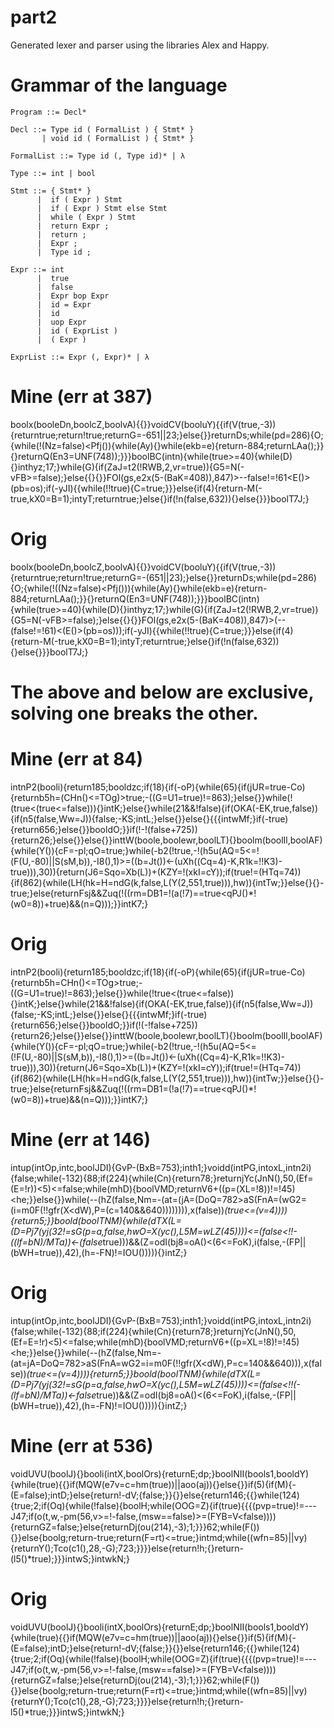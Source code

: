 # part2

Generated lexer and parser using the libraries Alex and Happy.

# Grammar of the language
```
Program ::= Decl*

Decl ::= Type id ( FormalList ) { Stmt* }
       | void id ( FormalList ) { Stmt* }

FormalList ::= Type id (, Type id)* | λ

Type ::= int | bool

Stmt ::= { Stmt* }
      |  if ( Expr ) Stmt
      |  if ( Expr ) Stmt else Stmt
      |  while ( Expr ) Stmt
      |  return Expr ;
      |  return ;
      |  Expr ;
      |  Type id ;

Expr ::= int
      |  true
      |  false
      |  Expr bop Expr
      |  id = Expr
      |  id
      |  uop Expr
      |  id ( ExprList )
      |  ( Expr )

ExprList ::= Expr (, Expr)* | λ
```

# Mine (err at 387)
boolx(booleDn,boolcZ,boolvA){{}}voidCV(booluY){{if(V(true,-3)){returntrue;return!true;returnG=-651||23;}else{}}returnDs;while(pd=286){O;{while(!(Nz=false)<Pfj()){while(Ay){}while(ekb=e){return-884;returnLAa();}}{}returnQ(En3=UNF(748));}}}boolBC(intn){while(true>=40){while(D){}inthyz;17;}while(G){if(ZaJ=t2(!RWB,2,vr=true)){G5=N(-vFB>=false);}else{{}{}}FOl(gs,e2x(5-(BaK=408)),847)>--false!=!61<E()>(pb=os);if(-yJI){{while(!!true){C=true;}}}else{if(4){return-M(-true,kX0=B=1);intyT;returntrue;}else{}if(!n(false,632)){}else{}}}boolT7J;}

# Orig
boolx(booleDn,boolcZ,boolvA){{}}voidCV(booluY){{if(V(true,-3)){returntrue;return!true;returnG=-(651||23);}else{}}returnDs;while(pd=286){O;{while(!((Nz=false)<Pfj())){while(Ay){}while(ekb=e){return-884;returnLAa();}}{}returnQ(En3=UNF(748));}}}boolBC(intn){while(true>=40){while(D){}inthyz;17;}while(G){if(ZaJ=t2(!RWB,2,vr=true)){G5=N(-vFB>=false);}else{{}{}}FOl(gs,e2x(5-(BaK=408)),847)>(--(false!=!61)<(E()>(pb=os)));if(-yJI){{while(!!true){C=true;}}}else{if(4){return-M(-true,kX0=B=1);intyT;returntrue;}else{}if(!n(false,632)){}else{}}}boolT7J;}


# The above and below are exclusive, solving one breaks the other.

# Mine (err at 84)
intnP2(booli){return185;booldzc;if(18){if(-oP){while(65){if(jUR=true-Co){returnb5h=(CHn()<=TOg)>true;-((G=U1=true)!=863);}else{}}while(!(true<(true<=false))){}intK;}else{}while(21&&!false){if(OKA(-EK,true,false)){if(n5(false,Ww=J)){false;-KS;intL;}else{}}else{}{{{intwMf;}if(-true){return656;}else{}}booldO;}}if(!-!(false+725)){return26;}else{}}else{}}inttW(boole,boolewr,boolLT){}boolm(boolIl,boolAF){while(Y()){cF=-pl;qO=true;}while(-b2(!true,-!(h5u(AQ=5<=!(F(U,-80)||S(sM,b)),-I8(),1)>=((b=Jt())<-(uXh((Cq=4)-K,R1k=!!K3)-true))),30)){return(J6=Sqo=Xb(L))+(KZY=!(xkI=cY));if(true!=(HTq=74)){if(862){while(LH(hk=H=ndG(k,false,L(Y(2,551,true))),hw)){intTw;}}else{}{}-true;}else{returnFsj&&Zuq(!((rm=DB1=!(a(!7)==true<qPJ()*!(w0=8))+true)&&(n=Q)));}}intK7;}

# Orig
intnP2(booli){return185;booldzc;if(18){if(-oP){while(65){if(jUR=true-Co){returnb5h=CHn()<=TOg>true;-((G=U1=true)!=863);}else{}}while(!true<(true<=false)){}intK;}else{}while(21&&!false){if(OKA(-EK,true,false)){if(n5(false,Ww=J)){false;-KS;intL;}else{}}else{}{{{intwMf;}if(-true){return656;}else{}}booldO;}}if(!(-!false+725)){return26;}else{}}else{}}inttW(boole,boolewr,boolLT){}boolm(boolIl,boolAF){while(Y()){cF=-pl;qO=true;}while(-b2(!true,-!(h5u(AQ=5<=(!F(U,-80)||S(sM,b)),-I8(),1)>=((b=Jt())<-(uXh((Cq=4)-K,R1k=!!K3)-true))),30)){return(J6=Sqo=Xb(L))+(KZY=!(xkI=cY));if(true!=(HTq=74)){if(862){while(LH(hk=H=ndG(k,false,L(Y(2,551,true))),hw)){intTw;}}else{}{}-true;}else{returnFsj&&Zuq(!((rm=DB1=(!a(!7)==true<qPJ()*!(w0=8))+true)&&(n=Q)));}}intK7;}




# Mine (err at 146)
intup(intOp,intc,boolJDI){GvP-(BxB=753);inth1;}voidd(intPG,intoxL,intn2i){false;while(-132){88;if(224){while(Cn){return78;}returnjYc(JnN(),50,(Ef=(E=!r))<5)<=false;while(mhD){boolVMD;returnV6+((p=(XL=!8))!=!45)<he;}}else{}}while(--(hZ(false,Nm=-(at=(jA=(DoQ=782>aS(FnA=(wG2=(i=m0F(!!gfr(X<dW),P=(c=140&&640)))))))),x(false))*(true<=(v=4)))){return5;}}boold(boolTNM){while(dTX(L=(D=Pj7(yj(32!=sG(p=a,false,hwO=X(yc(),L5M=wLZ(45))))<=(false<!!-((lf=bN)/MTa))<-(false*true)))&&(Z=odI(bj8=oA()<(6<=FoK),i(false,-(FP||(bWH=true)),42),(h=-FN)!=IOU())))){}intZ;}

# Orig
intup(intOp,intc,boolJDI){GvP-(BxB=753);inth1;}voidd(intPG,intoxL,intn2i){false;while(-132){88;if(224){while(Cn){return78;}returnjYc(JnN(),50,(Ef=E=!r)<5)<=false;while(mhD){boolVMD;returnV6+((p=XL=!8)!=!45)<he;}}else{}}while(--(hZ(false,Nm=-(at=jA=DoQ=782>aS(FnA=wG2=i=m0F(!!gfr(X<dW),P=c=140&&640))),x(false))*(true<=(v=4)))){return5;}}boold(boolTNM){while(dTX(L=(D=Pj7(yj(32!=sG(p=a,false,hwO=X(yc(),L5M=wLZ(45))))<=(false<!!(-(lf=bN)/MTa))<-false*true))&&(Z=odI(bj8=oA()<(6<=FoK),i(false,-(FP||(bWH=true)),42),(h=-FN)!=IOU())))){}intZ;}



# Mine (err at 536)
voidUVU(boolJ){}booli(intX,boolOrs){returnE;dp;}boolNII(bools1,booldY){while(true){{}if(MQW(e7v=c=hm(true))||aoo(aj)){}else{}}if(5){if(M){-(E=false);intD;}else{return!-dV;{false;}}{}}else{return146;{{}while(124){true;2;if(Oq){while(!false){boolH;while(OOG=Z){if(true){{{(pvp=true)!=---J47;if(o(t,w,-pm(56,v>=!-false,(msw==false)>=(FYB=V<false)))){returnGZ=false;}else{returnDj(ou(214),-3);1;}}}62;while(F()){}}else{boolg;return-true;return(F=rt)<=true;}intmd;while((wfn=85)||vy){returnY();Tco(c1(),28,-G);723;}}}}else{return!h;{}return-(l5()*true);}}}intwS;}intwkN;}

# Orig
voidUVU(boolJ){}booli(intX,boolOrs){returnE;dp;}boolNII(bools1,booldY){while(true){{}if(MQW(e7v=c=hm(true))||aoo(aj)){}else{}}if(5){if(M){-(E=false);intD;}else{return!-dV;{false;}}{}}else{return146;{{}while(124){true;2;if(Oq){while(!false){boolH;while(OOG=Z){if(true){{{(pvp=true)!=---J47;if(o(t,w,-pm(56,v>=!-false,(msw==false)>=(FYB=V<false)))){returnGZ=false;}else{returnDj(ou(214),-3);1;}}}62;while(F()){}}else{boolg;return-true;return(F=rt)<=true;}intmd;while((wfn=85)||vy){returnY();Tco(c1(),28,-G);723;}}}}else{return!h;{}return-l5()*true;}}}intwS;}intwkN;}